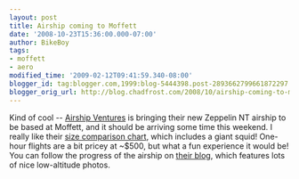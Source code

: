 ```yaml
---
layout: post
title: Airship coming to Moffett
date: '2008-10-23T15:36:00.000-07:00'
author: BikeBoy
tags:
- moffett
- aero
modified_time: '2009-02-12T09:41:59.340-08:00'
blogger_id: tag:blogger.com,1999:blog-5444398.post-2893662799661872297
blogger_orig_url: http://blog.chadfrost.com/2008/10/airship-coming-to-moffett.html
---
```


Kind of cool -- [Airship Ventures](http://www.airshipventures.com/) is 
bringing their new Zeppelin NT airship to be based at Moffett, and it should 
be arriving some time this weekend. I really like their [size comparison 
chart](http://www.airshipventures.com/comparison.php), which includes a giant 
squid!  One-hour flights are a bit pricey at ~$500, but what a fun experience 
it would be!  You can follow the progress of the airship on [their 
blog](http://airshipventures.blogspot.com/), which features lots of nice 
low-altitude photos. 